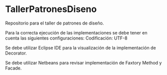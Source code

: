 # TallerPatronesDiseno
Repositorio para el taller de patrones de diseño.

Para la correcta ejecución de las implementaciones se debe tener en cuenta las siguientes configuraciones:
  Codificación: UTF-8
  
Se debe utilizar Eclipse IDE para la visualización de la implementación de Decorator.

Se debe utilizar Netbeans para revisar implementación de Faxtory Method y Facade.

